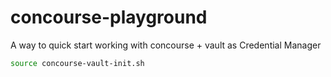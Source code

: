 # concourse-playground
A way to quick start working with concourse + vault as Credential Manager

``` bash
source concourse-vault-init.sh
```
